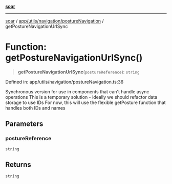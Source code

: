 [**soar**](../../../../../README.md)

***

[soar](../../../../../modules.md) / [app/utils/navigation/postureNavigation](../README.md) / getPostureNavigationUrlSync

# Function: getPostureNavigationUrlSync()

> **getPostureNavigationUrlSync**(`postureReference`): `string`

Defined in: app/utils/navigation/postureNavigation.ts:36

Synchronous version for use in components that can't handle async operations
This is a temporary solution - ideally we should refactor data storage to use IDs
For now, this will use the flexible getPosture function that handles both IDs and names

## Parameters

### postureReference

`string`

## Returns

`string`
